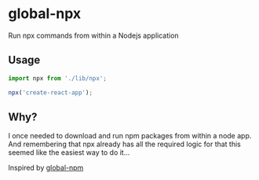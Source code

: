 # global-npx
Run npx commands from within a Nodejs application

## Usage

```js
import npx from './lib/npx';

npx('create-react-app');
```

## Why?

I once needed to download and run npm packages from within a node app. And remembering that npx already has all the required logic for that this seemed like the easiest way to do it...

Inspired by [global-npm](https://github.com/dracupid/global-npm)